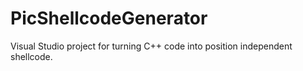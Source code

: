 # PicShellcodeGenerator
Visual Studio project for turning C++ code into position independent shellcode.
